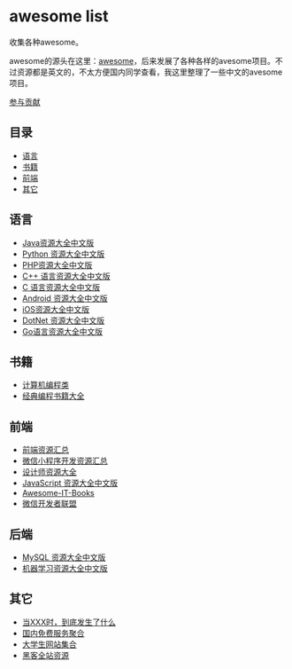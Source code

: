 # awesome list

收集各种awesome。

awesome的源头在这里：[awesome](https://github.com/sindresorhus/awesome)，后来发展了各种各样的avesome项目。不过资源都是英文的，不太方便国内同学查看，我这里整理了一些中文的avesome项目。

[参与贡献](https://github.com/ityouknow/awesome-list/issues/new)

## 目录

- [语言](#语言)
- [书籍](#书籍)
- [前端](#前端)
- [其它](#其它)


## 语言

- [Java资源大全中文版]()  
- [Python 资源大全中文版](https://github.com/jobbole/awesome-java-cn)  
- [PHP资源大全中文版](https://github.com/JingwenTian/awesome-php)  
- [C++ 语言资源大全中文版](https://github.com/jobbole/awesome-cpp-cn)  
- [C 语言资源大全中文版](https://github.com/jobbole/awesome-c-cn)  
- [Android 资源大全中文版](https://github.com/jobbole/awesome-android-cn)  
- [iOS资源大全中文版](https://github.com/jobbole/awesome-ios-cn)  
- [DotNet 资源大全中文版](https://github.com/jobbole/awesome-dotnet-cn)  
- [Go语言资源大全中文版](https://github.com/hyper0x/awesome-go-China/blob/master/zh_CN/README.md)  


## 书籍

- [计算机编程类](https://github.com/justjavac/free-programming-books-zh_CN)  
- [经典编程书籍大全](https://github.com/jobbole/awesome-programming-books)  


## 前端

- [前端资源汇总](https://github.com/helloqingfeng/Awsome-Front-End-learning-resource)  
- [微信小程序开发资源汇总](https://github.com/justjavac/awesome-wechat-weapp)  
- [设计师资源大全](https://github.com/jobbole/awesome-design-cn)  
- [JavaScript 资源大全中文版](https://github.com/jobbole/awesome-javascript-cn)  
- [Awesome-IT-Books](https://github.com/piggsoft/Awesome-IT-Books)  
- [微信开发者联盟](https://github.com/Wechat-Group)  


## 后端

- [MySQL 资源大全中文版](https://github.com/jobbole/awesome-mysql-cn)  
- [机器学习资源大全中文版](https://github.com/jobbole/awesome-machine-learning-cn)  


## 其它

- [当XXX时，到底发生了什么](https://github.com/justjavac/what-happens-when-zh_CN)  
- [国内免费服务聚合](https://github.com/qinghuaiorg/free-for-dev-zh)  
- [大学生网站集合](https://github.com/Xuanwo/WebsitesForStudents)  
- [黑客全站资源](https://github.com/Hack-with-Github/Awesome-Hacking) 




